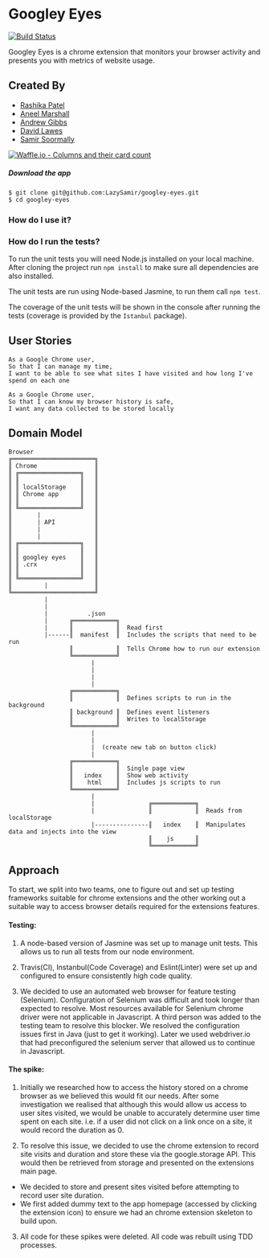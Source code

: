 # Googley Eyes

[![Build Status](https://travis-ci.org/LazySamir/googley-eyes.svg?branch=master)](https://travis-ci.org/LazySamir/googley-eyes)

Googley Eyes is a chrome extension that monitors your browser activity and presents you with metrics of website usage.

## Created By
- [Rashika Patel](https://github.com/cbp10)
- [Aneel Marshall](https://github.com/marshall159)
- [Andrew Gibbs](https://github.com/SecretSurfSpot)
- [David Lawes](https://github.com/DaveLawes)
- [Samir Soormally](https://github.com/LazySamir)

[![Waffle.io - Columns and their card count](https://badge.waffle.io/LazySamir/googley-eyes.svg?columns=all)](https://waffle.io/LazySamir/googley-eyes)


##### Download the app
```
$ git clone git@github.com:LazySamir/googley-eyes.git
$ cd googley-eyes
```


### How do I use it?



### How do I run the tests?

To run the unit tests you will need Node.js installed on your local machine. After cloning the project run `npm install` to make sure all dependencies are also installed.

The unit tests are run using Node-based Jasmine, to run them call `npm test`.

The coverage of the unit tests will be shown in the console after running the tests (coverage is provided by the `Istanbul` package).


## User Stories

```
As a Google Chrome user,
So that I can manage my time,
I want to be able to see what sites I have visited and how long I've spend on each one

As a Google Chrome user,
So that I can know my browser history is safe,
I want any data collected to be stored locally
```

## Domain Model

```    
Browser                             
╔═══════════════════════╗     
║ Chrome                ║     
║ ╔═════════════════╗   ║
║ ║                 ║   ║
║ ║ localStorage    ║   ║
║ ║ Chrome app      ║   ║
║ ║                 ║   ║
║ ╚═════════════════╝   ║
║       |               ║
║       | API           ║
║       |               ║
║       |               ║
║ ╔═════════════════╗   ║
║ ║                 ║   ║
║ ║ googley eyes    ║   ║
║ ║ .crx            ║   ║
║ ║                 ║   ║
║ ╚═════════════════╝   ║
║         |             ║      
╚═══════════════════════╝  
          |
          |  
          |           .json
          |      ╔════════════╗
          |      ║            ║  Read first    
          |------║  manifest  ║  Includes the scripts that need to be run
                 ║            ║  Tells Chrome how to run our extension
                 ╚════════════╝
                       |
                       |    
                       |            
                       |   
                 ╔════════════╗  
                 ║            ║  Defines scripts to run in the background
                 ║ background ║  Defines event listeners  
                 ║            ║  Writes to localStorage
                 ╚════════════╝  
                       |
                       |    
                       |  (create new tab on button click)         
                       |   
                 ╔════════════╗  
                 ║            ║  Single page view
                 ║   index    ║  Show web activity  
                 ║    html    ║  Includes js scripts to run
                 ╚════════════╝
                       |
                       |               ╔════════════╗
                       |               ║            ║  Reads from localStorage
                       |---------------║   index    ║  Manipulates data and injects into the view
                                       ║    js      ║
                                       ╚════════════╝

```

## Approach

To start, we split into two teams, one to figure out and set up testing frameworks suitable for chrome extensions
and the other working out a suitable way to access browser details required for the extensions features.

#### Testing:

1. A node-based version of Jasmine was set up to manage unit tests. This allows us to run all tests from our node environment.

2. Travis(CI), Instanbul(Code Coverage) and Eslint(Linter) were set up and configured to ensure consistently high code quality.

3. We decided to use an automated web browser for feature testing (Selenium). Configuration of Selenium was difficult and took longer than expected to resolve. Most resources available for Selenium chrome driver were not applicable in Javascript. A third person was added to the testing team to resolve this blocker. We resolved the configuration issues first in Java (just to get it working). Later we used webdriver.io that had preconfigured the selenium server that allowed us to continue in Javascript.

#### The spike:

1. Initially we researched how to access the history stored on a chrome browser as we believed this would fit our needs.
After some investigation we realised that although this would allow us access to user sites visited, we would be
unable to accurately determine user time spent on each site. i.e. if a user did not click on a link once on a site, it would record the duration as 0.

2. To resolve this issue, we decided to use the chrome extension to record site visits and duration and store these via the google.storage API. This would then be retrieved from storage and presented on the extensions main page.
- We decided to store and present sites visited before attempting to record user site duration.
- We first added dummy text to the app homepage (accessed by clicking the extension icon) to ensure we had an chrome
extension skeleton to build upon.

3. All code for these spikes were deleted. All code was rebuilt using TDD processes.
